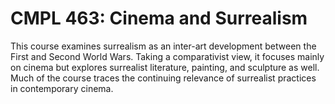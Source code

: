 # CMPL 463: Cinema and Surrealism

This course examines surrealism as an inter-art development between the First and Second World Wars. Taking a comparativist view, it focuses mainly on cinema but explores surrealist literature, painting, and sculpture as well. Much of the course traces the continuing relevance of surrealist practices in contemporary cinema.